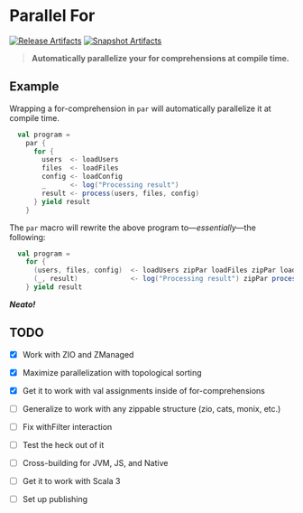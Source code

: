 # Parallel For

[![Release Artifacts][Badge-SonatypeReleases]][Link-SonatypeReleases]
[![Snapshot Artifacts][Badge-SonatypeSnapshots]][Link-SonatypeSnapshots]

> **Automatically parallelize your for comprehensions at compile time.**

## Example

Wrapping a for-comprehension in `par` will automatically parallelize it at compile time. 

```scala
  val program =
    par {
      for {
        users  <- loadUsers
        files  <- loadFiles
        config <- loadConfig
        _      <- log("Processing result")
        result <- process(users, files, config)
      } yield result
    }
```

The `par` macro will rewrite the above program to—*essentially*—the following:

```scala
  val program =
    for {
      (users, files, config)  <- loadUsers zipPar loadFiles zipPar loadConfig
      (_, result)             <- log("Processing result") zipPar process(users, files, config)
    } yield result
```

***Neato!***

## TODO

- [x] Work with ZIO and ZManaged
- [x] Maximize parallelization with topological sorting
- [x] Get it to work with val assignments inside of for-comprehensions
- [ ] Generalize to work with any zippable structure (zio, cats, monix, etc.)
- [ ] Fix withFilter interaction
- [ ] Test the heck out of it
- [ ] Cross-building for JVM, JS, and Native
- [ ] Get it to work with Scala 3
- [ ] Set up publishing


[Badge-SonatypeReleases]: https://img.shields.io/nexus/r/https/oss.sonatype.org/io.github.kitlangton/parallel-for_2.13.svg "Sonatype Releases"
[Badge-SonatypeSnapshots]: https://img.shields.io/nexus/s/https/oss.sonatype.org/io.github.kitlangton/parallel-for_2.13.svg "Sonatype Snapshots"
[Link-SonatypeSnapshots]: https://oss.sonatype.org/content/repositories/snapshots/io/github/kitlangton/parallel-for_2.13/ "Sonatype Snapshots"
[Link-SonatypeReleases]: https://oss.sonatype.org/content/repositories/releases/io/github/kitlangton/parallel-for_2.13/ "Sonatype Releases"
